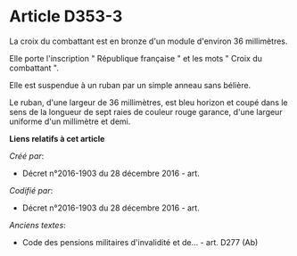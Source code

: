 # Article D353-3

La croix du combattant est en bronze d'un module d'environ 36 millimètres.

Elle porte l'inscription " République française " et les mots " Croix du combattant ".

Elle est suspendue à un ruban par un simple anneau sans bélière.

Le ruban, d'une largeur de 36 millimètres, est bleu horizon et coupé dans le sens de la longueur de sept raies de couleur
rouge garance, d'une largeur uniforme d'un millimètre et demi.

**Liens relatifs à cet article**

_Créé par_:

  - Décret n°2016-1903 du 28 décembre 2016 - art.

_Codifié par_:

  - Décret n°2016-1903 du 28 décembre 2016 - art.

_Anciens textes_:

  - Code des pensions militaires d'invalidité et de... - art. D277 (Ab)
